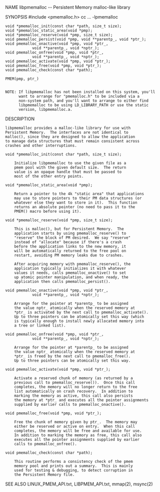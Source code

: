 
NAME
	libpmemalloc -- Persistent Memory malloc-like library

SYNOPSIS
	#include <pmemalloc.h>
	cc ... -lpmemalloc

	void *pmemalloc_init(const char *path, size_t size);
	void *pmemalloc_static_area(void *pmp);
	void *pmemalloc_reserve(void *pmp, size_t size);
	void pmemalloc_persist(void *pmp, void **parentp_, void *ptr_);
	void pmemalloc_onactive(void *pmp, void *ptr_,
				void **parentp_, void *nptr_);
	void pmemalloc_onfree(void *pmp, void *ptr_,
				void **parentp_, void *nptr_);
	void pmemalloc_activate(void *pmp, void *ptr_);
	void pmemalloc_free(void *pmp, void *ptr_);
	void pmemalloc_check(const char *path);

	PMEM(pmp, ptr_)


	NOTE: If libpmemalloc has not been installed on this system, you'll
	      want to arrange for "pmemalloc.h" to be included via a
	      non-system path, and you'll want to arrange to either find
	      libpmemalloc to be using LD_LIBRARY_PATH or use the static
	      version, libpmemalloc.a.

DESCRIPTION

	libpmemalloc provides a malloc-like library for use with
	Persistent Memory.  The interfaces are not identical to
	malloc(), since they are designed to allow the application
	to manage data structures that must remain consistent across
	crashes and other interruptions.

	void *pmemalloc_init(const char *path, size_t size);

		Initialize libpmemalloc to use the given file as a
		pmem pool with the given default size.  The return
		value is an opaque handle that must be passed to
		most of the other entry points.

	void *pmemalloc_static_area(void *pmp);

		Return a pointer to the 4k "static area" that applications
		may use to store pointers to their PM data structures (or
		whatever else they want to store in it).  This function
		returns an absolute pointer (no need to pass it to the
		PMEM() macro before using it).

	void *pmemalloc_reserve(void *pmp, size_t size);

		This is malloc(), but for Persistent Memory.  The
		application starts by using pmemalloc_reserve() to
		"reserve" the block of PM desired.  We say "reserve"
		instead of "allocate" because if there's a crash
		before the application links to the new memory, it
		will be automatically returned to the free pool on
		restart, avoiding PM memory leaks due to crashes.

		After acquiring memory with pmemalloc_reserve(), the
		application typically initializes it with whatever
		values it needs, calls pmemalloc_onactive() to set
		up atomic pointer manipulation, and when ready, the
		application then calls pmemalloc_persist().

	void pmemalloc_onactive(void *pmp, void *ptr_,
				void **parentp_, void *nptr_);

		Arrange for the pointer at *parentp_ to be assigned
		the value nptr_ atomically when the reserved memory at
		*ptr_ is activated by the next call to pmemalloc_activate().
		Up to three pointers can be atomically set this way (which
		is typically enough to install newly allocated memory into
		a tree or linked list).

	void pmemalloc_onfree(void *pmp, void *ptr_,
				void **parentp_, void *nptr_);

		Arrange for the pointer at *parentp_ to be assigned
		the value nptr_ atomically when the reserved memory at
		*ptr_ is freed by the next call to pmemalloc_free().
		Up to three pointers can be atomically set this way.

	void pmemalloc_activate(void *pmp, void *ptr_);

		Activate a reserved chunk of memory (as returned by a
		previous call to pmemalloc_reserve()).  Once this call
		completes, the memory will no longer return to the free
		list automatically on crash recovery.  In addition to
		marking the memory as active, this call also persists
		the memory at *ptr_ and executes all the pointer assignments
		supplied by earlier calls to pmemalloc_onactive().

	void pmemalloc_free(void *pmp, void *ptr_);

		Free the chunk of memory given by ptr_.  The memory may
		either be reserved or active on entry.  When this call
		completes, the memory will be free and available for use.
		In addition to marking the memory as free, this call also
		executes all the pointer assignments supplied by earlier
		calls to pmemalloc_onfree().

	void pmemalloc_check(const char *path);

		This routine performs a consistency check of the pmem
		memory pool and prints out a summary.  This is mainly
		used for testing & debugging, to detect corruption in
		the Persistent Memory file.

SEE ALSO
	LINUX_PMEM_API.txt, LIBPMEM_API.txt, mmap(2), msync(2)
